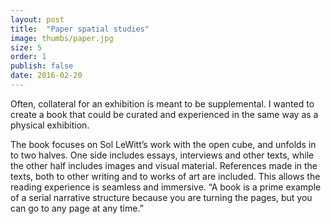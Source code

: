 ```yaml
---
layout: post
title:  "Paper spatial studies"
image: thumbs/paper.jpg
size: 5
order: 1
publish: false
date: 2016-02-20
---
```


Often, collateral for an exhibition is meant to be supplemental. I wanted to create a book that could be curated and experienced in the same way as a physical exhibition.

The book focuses on Sol LeWitt’s work with the open cube, and unfolds in to two halves. One side includes essays, interviews and other texts, while the other half includes images and visual
material. References made in the texts, both to other writing and to works of art are included. This allows the reading experience is seamless and immersive. “A book is a prime example of a serial narrative structure because you are turning the pages, but you can go to any page at any time.”
